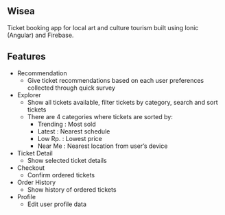 ## Wisea
Ticket booking app for local art and culture tourism built using Ionic (Angular) and Firebase.


## Features
* Recommendation
  * Give ticket recommendations based on each user preferences collected through quick survey
* Explorer
  * Show all tickets available, filter tickets by category, search and sort tickets
  * There are 4 categories where tickets are sorted by:
    * Trending  : Most sold
    * Latest    : Nearest schedule
    * Low Rp.   : Lowest price
    * Near Me   : Nearest location from user’s device
* Ticket Detail
  * Show selected ticket details
* Checkout
  * Confirm ordered tickets
* Order History
  * Show history of ordered tickets
* Profile
  * Edit user profile data

